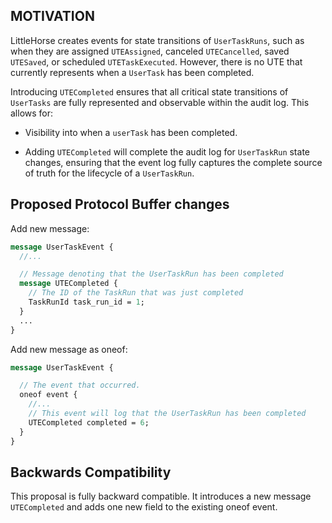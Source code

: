 ## MOTIVATION
LittleHorse creates events for state transitions of `UserTaskRuns`, such as when they are assigned `UTEAssigned`, canceled `UTECancelled`, saved `UTESaved`, or scheduled `UTETaskExecuted`. However, there is no UTE that currently represents when a `UserTask` has been completed. 

Introducing `UTECompleted` ensures that all critical state transitions of `UserTasks` are fully represented and observable within the audit log. This allows for:

- Visibility into when a `userTask` has been completed.

- Adding `UTECompleted` will complete the audit log for `UserTaskRun` state changes, ensuring that the event log fully captures the complete source of truth for the lifecycle of a `UserTaskRun`.

## Proposed Protocol Buffer changes

Add new message:
```proto
message UserTaskEvent {
  //...

  // Message denoting that the UserTaskRun has been completed
  message UTECompleted {
    // The ID of the TaskRun that was just completed
    TaskRunId task_run_id = 1;
  }
  ...
}
```

Add new message as oneof:
```proto
message UserTaskEvent {

  // The event that occurred.
  oneof event {
    //...
    // This event will log that the UserTaskRun has been completed
    UTECompleted completed = 6;
  }
}
```
## Backwards Compatibility
This proposal is fully backward compatible. It introduces a new message `UTECompleted` and adds one new field to the existing oneof event.
